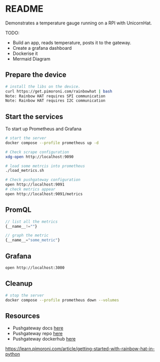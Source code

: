 # README

Demonstrates a temperature gauge running on a RPI with UnicornHat.  

TODO:

* Build an app, reads temperature, posts it to the gateway.  
* Create a grafana dashboard  
* Dockerise it  
* Mermaid Diagram  

## Prepare the device

```sh
# install the libs on the device.
curl https://get.pimoroni.com/rainbowhat | bash
Note: Rainbow HAT requires SPI communication
Note: Rainbow HAT requires I2C communication
```

## Start the services

To start up Prometheus and Grafana

```sh
# start the server
docker compose --profile prometheus up -d
```

```sh
# Check scrape configuration 
xdg-open http://localhost:9090
```

```sh
# load some metrcis into prometheus
./load_metrics.sh
```

```sh
# Check pushgateway configuration 
open http://localhost:9091
# check metrics appear
open http://localhost:9091/metrics
```

## PromQL

```js
// list all the metrics
{__name__!=""}

// graph the metric
{__name__="some_metric"}
```

## Grafana

```sh
open http://localhost:3000
```

## Cleanup

```sh
# stop the server
docker compose --profile prometheus down --volumes
```

## Resources

* Pushgateway docs [here](https://github.com/prometheus/pushgateway/blob/master/README.md)  
* Pushgateway repo [here](https://github.com/prometheus/pushgateway)
* Pushgateway dockerhub [here](https://hub.docker.com/r/prom/pushgateway)


https://learn.pimoroni.com/article/getting-started-with-rainbow-hat-in-python

